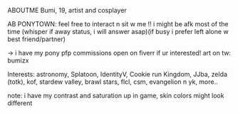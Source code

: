 ABOUTME
Bumi, 19, artist and cosplayer

AB PONYTOWN: feel free to interact n sit w me !! i might be afk most of the time (whisper if away status, i will answer asap)(if busy i prefer left alone w best friend/partner)

-> i have my pony pfp commissions open on fiverr if ur interested! art on tw: bumizx

Interests: astronomy, Splatoon, IdentityV, Cookie run Kingdom, JJba, zelda (totk), kof, stardew valley, brawl stars, flcl, csm, evangelion n yk, more..

note: i have my contrast and saturation up in game, skin colors might look different

